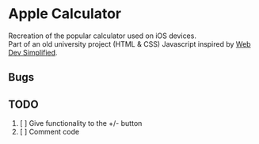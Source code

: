 # Apple Calculator

Recreation of the popular calculator used on iOS devices.</br>
Part of an old university project (HTML & CSS)
Javascript inspired by [
Web Dev Simplified](https://www.youtube.com/watch?v=j59qQ7YWLxw).

## Bugs

## TODO

1. [ ] Give functionality to the +/- button
2. [ ] Comment code
